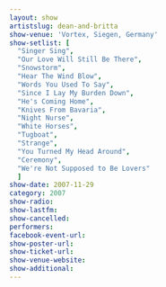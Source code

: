 ```yaml
---
layout: show
artistslug: dean-and-britta
show-venue: 'Vortex, Siegen, Germany'
show-setlist: [
  "Singer Sing",
  "Our Love Will Still Be There",
  "Snowstorm",
  "Hear The Wind Blow",
  "Words You Used To Say",
  "Since I Lay My Burden Down",
  "He's Coming Home",
  "Knives From Bavaria",
  "Night Nurse",
  "White Horses",
  "Tugboat",
  "Strange",
  "You Turned My Head Around",
  "Ceremony",
  "We're Not Supposed to Be Lovers"
  ]
show-date: 2007-11-29
category: 2007
show-radio: 
show-lastfm: 
show-cancelled: 
performers: 
facebook-event-url: 
show-poster-url: 
show-ticket-url: 
show-venue-website: 
show-additional: 
---
```


